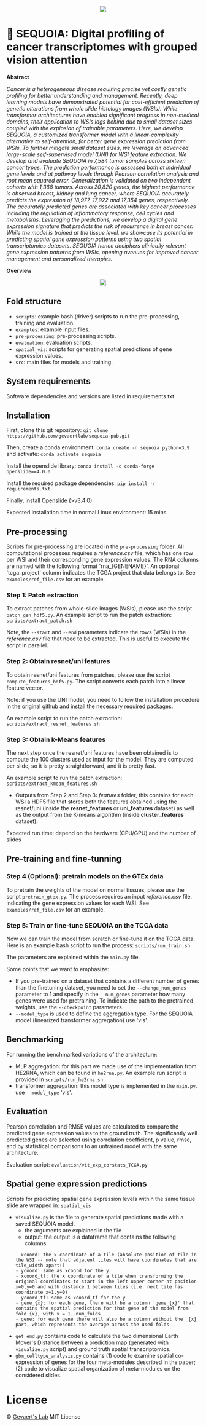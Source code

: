 <p align="center">
  <img src="https://github.com/gevaertlab/sequoia-pub/blob/master/images/seq-logo.png"/>
</p>


# :evergreen_tree: SEQUOIA: Digital profiling of cancer transcriptomes with grouped vision attention

**Abstract**

_Cancer is a heterogeneous disease requiring precise yet costly genetic profiling for better understanding and management. Recently, deep learning models have demonstrated potential for cost-efficient prediction of genetic alterations from whole slide histology images (WSIs). While transformer architectures have enabled significant progress in non-medical domains, their application to WSIs lags behind due to small dataset sizes coupled with the explosion of trainable parameters. Here, we develop SEQUOIA, a customized transformer model with a linear-complexity alternative to self-attention, for better gene expression prediction from WSIs. To further mitigate small dataset sizes, we leverage an advanced large-scale self-supervised model (UNI) for WSI feature extraction. We develop and evaluate SEQUOIA in 7,584 tumor samples across sixteen cancer types. The prediction performance is assessed both at individual gene levels and at pathway levels through Pearson correlation analysis and root mean squared error. Generalization is validated on two independent cohorts with 1,368 tumors. Across 20,820 genes, the highest performance is observed breast, kidney and lung cancer, where SEQUOIA accurately predicts the expression of 18,977, 17,922 and 17,354 genes, respectively. The accurately predicted genes are associated with key cancer processes including the regulation of inflammatory response, cell cycles and metabolisms. Leveraging the predictions, we develop a digital gene expression signature that predicts the risk of recurrence in breast cancer. While the model is trained at the tissue level, we showcase its potential in predicting spatial gene expression patterns using two spatial transcriptomics datasets. SEQUOIA hence deciphers clinically relevant gene expression patterns from WSIs, opening avenues for improved cancer management and personalized therapies._

**Overview**
<p align="center">
  <img src="https://github.com/gevaertlab/sequoia-pub/blob/master/images/overview_new.png"/>
</p>

## Fold structure

- `scripts`: example bash (driver) scripts to run the pre-processing, training and evaluation.
- `examples`: example input files.
- `pre-processing`: pre-processing scripts.
- `evaluation`: evaluation scripts.
- `spatial_vis`: scripts for generating spatial predictions of gene expression values. 
- `src`: main files for models and training.

## System requirements

Software dependencies and versions are listed in requirements.txt

## Installation

First, clone this git repository: `git clone https://github.com/gevaertlab/sequoia-pub.git`

Then, create a conda environment: `conda create -n sequoia python=3.9` and activate: `conda activate sequoia`

Install the openslide library: `conda install -c conda-forge openslide==4.0.0`

Install the required package dependencies: `pip install -r requirements.txt`

Finally, install [Openslide](https://openslide.org/download/) (>v3.4.0)

Expected installation time in normal Linux environment: 15 mins 

## Pre-processing

Scripts for pre-processing are located in the `pre-processing` folder. All computational processes requires a *reference.csv* file, which has one row per WSI and their corresponding gene expression values. The RNA columns are named with the following format 'rna_{GENENAME}'. An optional 'tcga_project' column indicates the TCGA project that data belongs to. See `examples/ref_file.csv` for an example. 

### Step 1: Patch extraction

To extract patches from whole-slide images (WSIs), please use the script `patch_gen_hdf5.py`. 
An example script to run the patch extraction: `scripts/extract_patch.sh`

Note, the ```--start``` and ```--end``` parameters indicate the rows (WSIs) in the *reference.csv* file that need to be extracted. This is useful to execute the script in parallel.

### Step 2: Obtain resnet/uni features

To obtain resnet/uni features from patches, please use the script `compute_features_hdf5.py`. The script converts each patch into a linear feature vector. 

Note: if you use the UNI model, you need to follow the installation procedure in the original [github](https://github.com/mahmoodlab/UNI) and install the necessary [required packages](https://github.com/mahmoodlab/UNI/blob/main/setup.py).

An example script to run the patch extraction: `scripts/extract_resnet_features.sh`

### Step 3: Obtain k-Means features

The next step once the resnet/uni features have been obtained is to compute the 100 clusters used as input for the model. They are computed per slide, so it is pretty straightforward, and it is pretty fast. 

An example script to run the patch extraction: `scripts/extract_kmean_features.sh`

- Outputs from Step 2 and Step 3:
*features* folder, this contains for each WSI a HDF5 file that stores both the features obtained using the resnet/uni (inside the **resnet_features** or **uni_features** dataset) as well as the output from the K-means algorithm (inside **cluster_features** dataset).

Expected run time: depend on the hardware (CPU/GPU) and the number of slides

## Pre-training and fine-tunning

### Step 4 (Optional): pretrain models on the GTEx data

To pretrain the weights of the model on normal tissues, please use the script `pretrain_gtex.py`. The process requires an input  *reference.csv* file, indicating the gene expression values for each WSI. See `examples/ref_file.csv` for an example. 

### Step 5: Train or fine-tune SEQUOIA on the TCGA data

Now we can train the model from scratch or fine-tune it on the TCGA data. Here is an example bash script to run the process: `scripts/run_train.sh`

The parameters are explained within the `main.py` file. 

Some points that we want to emphasize:
- If you pre-trained on a dataset that contains a different number of genes than the finetuning dataset, you need to set the ```--change_num_genes``` parameter to 1 and specify in the ```--num_genes``` parameter how many genes were used for pretraining. To indicate the path to the pretrained weights, use the ```--checkpoint``` parameters. 
- ```--model_type``` is used to define the aggregation type. For the SEQUOIA model (linearized transformer aggregation) use 'vis'. 

## Benchmarking

For running the benchmarked variations of the architecture:
- MLP aggregation: for this part we made use of the implementation from HE2RNA, which can be found in `he2rna.py`. An example run script is provided in `scripts/run_he2rna.sh`
- transformer aggregation: this model type is implemented in the `main.py`. use ```--model_type``` 'vis'.


## Evaluation

Pearson correlation and RMSE values are calculated to compare the predicted gene expression values to the ground truth. The significantly well predicted genes are selected using correlation coefficient, p value, rmse, and by statistical comparisons to an untrained model with the same architecture.

Evaluation script: `evaluation/vit_exp_corstats_TCGA.py`

## Spatial gene expression predictions

Scripts for predicting spatial gene expression levels within the same tissue slide are wrapped in: `spatial_vis`

- ```visualize.py``` is the file to generate spatial predictions made with a saved SEQUOIA model. 
  - the arguments are explained in the file
  - output: the output is a dataframe that contains the following columns:
  ```
  - xcoord: the x coordinate of a tile (absolute position of tile in the WSI -- note that adjacent tiles will have coordinates that are tile_width apart!)
  - ycoord: same as xcoord for the y
  - xcoord_tf: the x coordinate of a tile when transforming the original coordinates to start in the left upper corner at position x=0,y=0 and with distance 1 between tiles (i.e. next tile has coordinate x=1,y=0)
  - ycoord_tf: same as xcoord_tf for the y
  - gene_{x}: for each gene, there will be a column 'gene_{x}' that contains the spatial prediction for that gene of the model from fold {x}, with x = 1..num_folds
  - gene: for each gene there will also be a column without the _{x} part, which represents the average across the used folds
  ```
- ```get_emd.py``` contains code to calculate the two dimensional Earth Mover's Distance between a prediction map (generated with ```visualize.py``` script) and ground truth spatial transcriptomics.
- ```gbm_celltype_analysis.py``` contains (1) code to examine spatial co-expression of genes for the four meta-modules described in the paper; (2) code to visualize spatial organization of meta-modules on the considered slides.


# License

&copy; [Gevaert's Lab](https://med.stanford.edu/gevaertlab.html) MIT License



